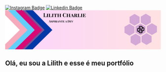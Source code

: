 [![Instagram Badge](https://img.shields.io/badge/Instagram-E4405F?style=flat-square&logo=instagram&logoColor=white&link=https://www.instagram.com/exuliano)](https://www.instagram.com/exuliano)
[![Linkedin Badge](https://img.shields.io/badge/-LinkedIn-blue?style=flat-square&logo=Linkedin&logoColor=white&link=https://www.linkedin.com/in/lilith-charlie-lima-095a8437b)](https://www.linkedin.com/in/lilith-charlie-lima-095a8437b)
[![banner](https://github.com/LilithCharlie/LilithCharlie/blob/main/Lilith%20banner.png?raw=true)](https://www.linkedin.com/in/lilith-charlie-lima-095a8437b)
## Olá, eu sou a Lilith e esse é meu portfólio

<!--
**LilithCharlie/LilithCharlie** is a ✨ _special_ ✨ repository because its `README.md` (this file) appears on your GitHub profile.

Here are some ideas to get you started:

- 🔭 I’m currently working on ...
- 🌱 I’m currently learning ...
- 👯 I’m looking to collaborate on ...
- 🤔 I’m looking for help with ...
- 💬 Ask me about ...
- 📫 How to reach me: ...
- 😄 Pronouns: ...
- ⚡ Fun fact: ...
-->
